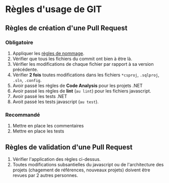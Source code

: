 # Règles d'usage de GIT

## Règles de création d'une Pull Request

### Obligatoire

1. Appliquer les [règles de nommage](./ReglesNommage.md).
1. Vérifier que tous les fichiers du commit ont bien à être là.
1. Vérifier les modifications de chaque fichier par rapport à sa version précédente.
1. Vérifier **2 fois** toutes modifications dans les fichiers `*csproj`, `.sqlproj`, `.sln`, `.config`.
1. Avoir passé les règles de **Code Analysis** pour les projets .NET
1. Avoir passé les règles de **lint** (`au lint`) pour les fichiers javascript.
1. Avoir passé les tests .NET
1. Avoit passé les tests javascript (`au test`).

### Recommandé

1. Mettre en place les commentaires
1. Mettre en place les tests

## Règles de validation d'une Pull Request

1. Vérifier l'application des règles ci-dessus.
1. Toutes modifications subsantielles du javascript ou de l'architecture des projets (chagement de références, nouveaux projets) doivent être revues par 2 autres personnes.
